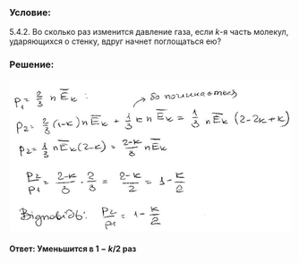 ###  Условие:

$5.4.2.$ Во сколько раз изменится давление газа, если $k$-я часть молекул, ударяющихся о стенку, вдруг начнет поглощаться ею?

###  Решение:

![|640x345, 67%](../../img/5.4.2/sol.jpg)

#### Ответ: Уменьшится в $1 − k/2$ раз